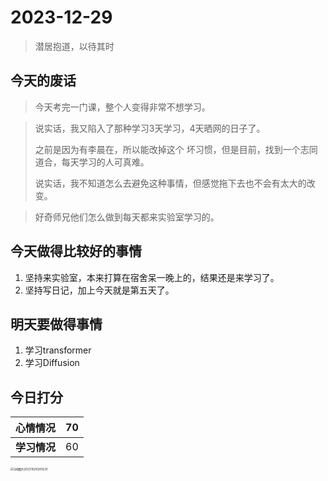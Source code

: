 # 2023-12-29

> 潜居抱道，以待其时

## 今天的废话

> 今天考完一门课，整个人变得非常不想学习。

> 说实话，我又陷入了那种学习3天学习，4天晒网的日子了。
>
> 之前是因为有李晨在，所以能改掉这个 坏习惯，但是目前，找到一个志同道合，每天学习的人可真难。
>
> 说实话，我不知道怎么去避免这种事情，但感觉拖下去也不会有太大的改变。

> 好奇师兄他们怎么做到每天都来实验室学习的。

## 今天做得比较好的事情

1. 坚持来实验室，本来打算在宿舍呆一晚上的，结果还是来学习了。
2. 坚持写日记，加上今天就是第五天了。

## 明天要做得事情

1. 学习transformer 
2. 学习Diffusion



## 今日打分

| **心情情况** | 70   |
| ------------ | ---- |
| **学习情况** | 60   |

<img src="./../../../../../Pictures/Saved Pictures/QQ图片20231020205231.jpg" alt="QQ图片20231020205231" style="zoom:33%;" />

